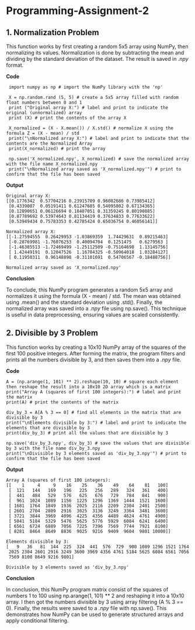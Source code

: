 # Programming-Assignment-2

## 1. Normalization Problem 
This function works by first creating a random 5x5 array using NumPy, then normalizing its values. Normalization is done by subtracting the mean and dividing by the standard deviation of the dataset. The result is saved in _.npy_ format.

   **Code**

     import numpy as np # import the NumPy library with the 'np'

     X = np.random.rand (5, 5) # create a 5x5 array filled with random float numbers between 0 and 1
     print ("Original array X:") # label and print to indicate the original (unnormalized) array
     print (X) # print the contents of the array X

     X_normalized = (X - X.mean()) / X.std() # normalize X using the formula Z = (X - mean) / std
     print("\nNormalized array X:") # label and print to indicate that the contents are the Normalized Array
     print(X_normalized) # print the array

     np.save('X_normalized.npy', X_normalized) # save the normalized array with the file name X_normalized.npy
     print("\nNormalized array saved as 'X_normalized.npy'") # print to confirm that the file has been saved

  **Output**
    
    Original array X:
    [[0.1776342  0.57704216 0.23915709 0.96082686 0.73985412]
     [0.4339007  0.05191411 0.61247685 0.54095802 0.67134365]
     [0.12890651 0.06126694 0.18407051 0.31359245 0.80190885]
     [0.87789692 0.53974643 0.81134419 0.37634833 0.77633622]
     [0.53949434 0.75783353 0.42785424 0.65036754 0.46056141]]

    Normalized array X:
    [[-1.27594555  0.26429953 -1.03869359  1.74429631  0.89215463]
     [-0.28769981 -1.76076253  0.40094704  0.1251475   0.6279563 ]
     [-1.46385513 -1.72469499 -1.25112509 -0.75164698  1.13145756]
     [ 1.42449191  0.12047526  1.16784325 -0.50964018  1.03284127]
     [ 0.11950311  0.96148898 -0.31101691  0.54706567 -0.18488756]]

    Normalized array saved as 'X_normalized.npy'

  **Conclusion**

To conclude, this NumPy program generates a random 5x5 array and normalizes it using the formula (X - mean) / std. The mean was obtained using .mean() and the standard deviation using .std(). Finally, the normalized array was saved into a _.npy_ file using np.save(). This technique is useful in data preprocessing, ensuring values are scaled consistently.


## 2. Divisible by 3 Problem 
This function works by creating a 10x10 NumPy array of the squares of the first 100 positive integers. After forming the matrix, the program filters and prints all the numbers divisible by 3, and then saves them into a _.npy_ file.

   **Code**

    A = (np.arange(1, 101) ** 2).reshape(10, 10) # square each element then reshape the result into a 10x10 2D array which is a matrix
    print("Array A (squares of first 100 integers):") # label and print the matrix
    print(A) # print the contents of the matrix

    div_by_3 = A[A % 3 == 0] # find all elements in the matrix that are divisible by 3
    print("\nElements divisible by 3:") # label and print to indicate the elements that are divisible by 3
    print(div_by_3) # print all the values that are divisible by 3

    np.save('div_by_3.npy', div_by_3) # save the values that are divisible by 3 with the file name div_by_3.npy
    print("\nDivisible by 3 elements saved as 'div_by_3.npy'") # print to confirm that the file has been saved

  **Output**

    Array A (squares of first 100 integers):
    [[    1     4     9    16    25    36    49    64    81   100]
     [  121   144   169   196   225   256   289   324   361   400]
     [  441   484   529   576   625   676   729   784   841   900]
     [  961  1024  1089  1156  1225  1296  1369  1444  1521  1600]
     [ 1681  1764  1849  1936  2025  2116  2209  2304  2401  2500]
     [ 2601  2704  2809  2916  3025  3136  3249  3364  3481  3600]
     [ 3721  3844  3969  4096  4225  4356  4489  4624  4761  4900]
     [ 5041  5184  5329  5476  5625  5776  5929  6084  6241  6400]
     [ 6561  6724  6889  7056  7225  7396  7569  7744  7921  8100]
     [ 8281  8464  8649  8836  9025  9216  9409  9604  9801 10000]]

    Elements divisible by 3:
    [   9   36   81  144  225  324  441  576  729  900 1089 1296 1521 1764
     2025 2304 2601 2916 3249 3600 3969 4356 4761 5184 5625 6084 6561 7056
     7569 8100 8649 9216 9801]

    Divisible by 3 elements saved as 'div_by_3.npy'

  **Conclusion**
  
In conclusion, this NumPy program matrix consist of the squares of numbers 1 to 100 using np.arange(1, 101) ** 2 and reshaping it into a 10x10 array. I then got the numbers divisible by 3 using array filtering (A % 3 == 0). Finally, the results were saved to a _.npy_ file with np.save(). This demonstrates how NumPy can be used to generate structured arrays and apply conditional filtering.
